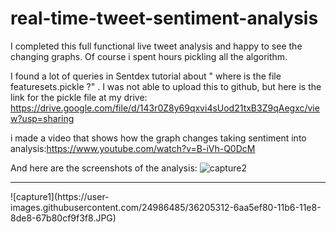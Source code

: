 # real-time-tweet-sentiment-analysis
I completed this full functional live tweet analysis and happy to see the changing graphs. Of course i spent hours pickling all the algorithm.

I found a lot of queries in Sentdex tutorial about " where is the file featuresets.pickle ?" . I was not able to upload this to github, but here is the link for the pickle file at my drive: https://drive.google.com/file/d/143r0Z8y69qxvi4sUod21txB3Z9qAegxc/view?usp=sharing

i made a video that shows how the graph changes taking sentiment into analysis:https://www.youtube.com/watch?v=B-iVh-Q0DcM

And here are the screenshots of the analysis: 
![capture2](https://user-images.githubusercontent.com/24986485/36205315-6c674058-11b6-11e8-9313-4fba4e2793c8.JPG)
<hr>
![capture1](https://user-images.githubusercontent.com/24986485/36205312-6aa5ef80-11b6-11e8-8de8-67b80cf9f3f8.JPG)



